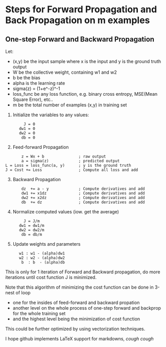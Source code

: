 # Steps for Forward Propagation and Back Propagation on m examples

## One-step Forward and Backward Propagation

Let:

* (x,y) be the input sample where x is the input and y is the ground truth output
* W be the collective weight, containing w1 and w2
* b be the bias 
* alpha is the learning rate
* sigma(z) = (1+e^-z)^-1
* loss_func be any loss function, e.g. binary cross entropy, MSE(Mean Square Error), etc..
* m be the total number of examples (x,y) in training set

1. Initialize the variables to any values:
```    
        J = 0
      dw1 = 0
      dw2 = 0
       db = 0
```    
2. Feed-forward Propagation
```
       z = Wx + b               ; raw output
       a = sigma(z)             ; predicted output
L = Loss = loss_func(a, y)      ; y is the ground truth
J = Cost += Loss                ; Compute all loss and add
```
3. Backward Propagation
```
       dz  += a - y             ; Compute derivatives and add
       dw1 += x1dz              ; Compute derivatives and add
       dw2 += x2dz              ; Compute derivatives and add
       db  += dz                ; Compute derivatives and add
```
4. Normalize computed values (iow. get the average)
```
        J = J/m
      dw1 = dw1/m
      dw2 = dw2/m
       db = db/m
```
5. Update weights and parameters
```
      w1 : w1 - (alpha)dw1
      w2 : w2 - (alpha)dw2
       b  : b  - (alpha)db
```

This is only for 1 iteration of Forward and Backward propagation, do more iterations until cost function J is minimized.

Note that this algorithm of minimizing the cost function can be done in 3-nest of loop
* one for the insides of feed-forward and backward propation
* another level on the whole process of one-step forward and backprop for the whole training set
* and the highest level being the minimization of cost function

This could be further optimized by using vectorization techniques.


I hope github implements LaTeX support for markdowns, *cough cough*